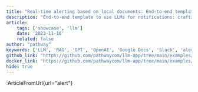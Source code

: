 ```yaml
---
title: "Real-time alerting based on local documents: End-to-end template"
description: "End-to-end template to use LLMs for notifications: crafting a RAG app with real-time alerting"
article:
    tags: ['showcase', 'llm']
    date: '2023-11-16'
    related: false
author: "pathway"
keywords: ['LLM', 'RAG', 'GPT', 'OpenAI', 'Google Docs', 'Slack', 'alert', 'KNN', 'HTTP connector', 'Streamlit', 'unstructured', 'Docker']
github_link: "https://github.com/pathwaycom/llm-app/tree/main/examples/pipelines/alert"
docker_link: "https://github.com/pathwaycom/llm-app/tree/main/examples/pipelines/alert"
hide: true
---
```


:ArticleFromUrl{url="alert"}

